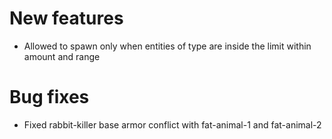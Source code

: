 # New features
* Allowed to spawn only when entities of type are inside the limit within amount and range 
# Bug fixes
* Fixed rabbit-killer base armor conflict with fat-animal-1 and fat-animal-2